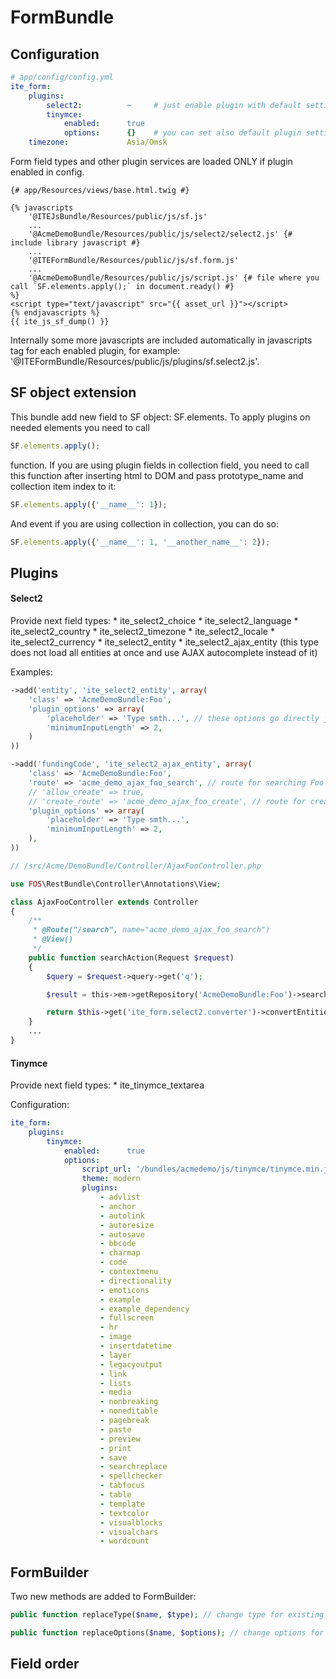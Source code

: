 FormBundle
==========

Configuration
-------------
```yml
# app/config/config.yml
ite_form:
    plugins:
        select2:          ~     # just enable plugin with default settings
        tinymce:
            enabled:      true
            options:      {}    # you can set also default plugin settings, which you can override for in specific field
    timezone:             Asia/Omsk
```   
Form field types and other plugin services are loaded ONLY if plugin enabled in config.

```twig
{# app/Resources/views/base.html.twig #}

{% javascripts
    '@ITEJsBundle/Resources/public/js/sf.js'
    ...
    '@AcmeDemoBundle/Resources/public/js/select2/select2.js' {# include library javascript #}
    ...
    '@ITEFormBundle/Resources/public/js/sf.form.js'
    ...
    '@AcmeDemoBundle/Resources/public/js/script.js' {# file where you call `SF.elements.apply();` in document.ready() #}
%}
<script type="text/javascript" src="{{ asset_url }}"></script>
{% endjavascripts %}
{{ ite_js_sf_dump() }}
```
Internally some more javascripts are included automatically in javascripts tag for each enabled plugin, for example: '@ITEFormBundle/Resources/public/js/plugins/sf.select2.js'.

SF object extension
-------------------
This bundle add new field to SF object: SF.elements. To apply plugins on needed elements you need to call 
```js
SF.elements.apply();
```
function. If you are using plugin fields in collection field, you need to call this function after inserting html to DOM and pass prototype_name and collection item index to it:
```js
SF.elements.apply({'__name__': 1});
```
And event if you are using collection in collection, you can do so:
```js
SF.elements.apply({'__name__': 1, '__another_name__': 2});
```

Plugins
-------
<h4>Select2</h4>
Provide next field types:
 * ite_select2_choice
 * ite_select2_language
 * ite_select2_country
 * ite_select2_timezone
 * ite_select2_locale
 * ite_select2_currency
 * ite_select2_entity
 * ite_select2_ajax_entity (this type does not load all entities at once and use AJAX autocomplete instead of it)

Examples:

```php
->add('entity', 'ite_select2_entity', array(
    'class' => 'AcmeDemoBundle:Foo',
    'plugin_options' => array(          
        'placeholder' => 'Type smth...', // these options go directly javascript when plugin will be initialized 
        'minimumInputLength' => 2,
    )
))
```

```php
->add('fundingCode', 'ite_select2_ajax_entity', array(
    'class' => 'AcmeDemoBundle:Foo',
    'route' => 'acme_demo_ajax_foo_search', // route for searching Foo records by given query
    // 'allow_create' => true,
    // 'create_route' => 'acme_demo_ajax_foo_create', // route for creating Foo entity using given query
    'plugin_options' => array(
        'placeholder' => 'Type smth...',
        'minimumInputLength' => 2,
    ),
))
```

```php
// /src/Acme/DemoBundle/Controller/AjaxFooController.php

use FOS\RestBundle\Controller\Annotations\View;

class AjaxFooController extends Controller
{
    /**
     * @Route("/search", name="acme_demo_ajax_foo_search")
     * @View()
     */
    public function searchAction(Request $request)
    {
        $query = $request->query->get('q');

        $result = this->em->getRepository('AcmeDemoBundle:Foo')->search($query);

        return $this->get('ite_form.select2.converter')->convertEntitiesToOptions($result, $labelPath);
    }
    ...
}
```

<h4>Tinymce</h4>
Provide next field types:
* ite_tinymce_textarea

Configuration:

```yml
ite_form:
    plugins:
        tinymce:
            enabled:      true
            options:      
                script_url: '/bundles/acmedemo/js/tinymce/tinymce.min.js'
                theme: modern
                plugins:
                    - advlist
                    - anchor
                    - autolink
                    - autoresize
                    - autosave
                    - bbcode
                    - charmap
                    - code
                    - contextmenu
                    - directionality
                    - emoticons
                    - example
                    - example_dependency
                    - fullscreen
                    - hr
                    - image
                    - insertdatetime
                    - layer
                    - legacyoutput
                    - link
                    - lists
                    - media
                    - nonbreaking
                    - noneditable
                    - pagebreak
                    - paste
                    - preview
                    - print
                    - save
                    - searchreplace
                    - spellchecker
                    - tabfocus
                    - table
                    - template
                    - textcolor
                    - visualblocks
                    - visualchars
                    - wordcount
```    
FormBuilder
-----------
Two new methods are added to FormBuilder:
```php
public function replaceType($name, $type); // change type for existing field

public function replaceOptions($name, $options); // change options for existing field
```
Field order
-----------

